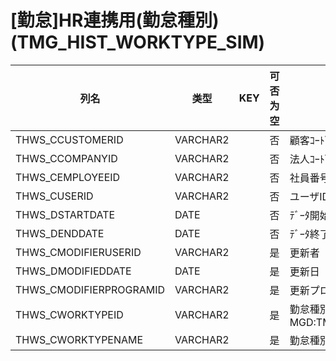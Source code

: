 # [勤怠]HR連携用(勤怠種別)                                             (TMG_HIST_WORKTYPE_SIM)
| 列名   | 类型   | KEY  | 可否为空 | 注释   |
| ---- | ---- | ---- | ---- | ---- |
|THWS_CCUSTOMERID|VARCHAR2||否|顧客ｺｰﾄﾞ                        固定：01                                                       |
|THWS_CCOMPANYID|VARCHAR2||否|法人ｺｰﾄﾞ                                                                                    |
|THWS_CEMPLOYEEID|VARCHAR2||否|社員番号                                                                                      |
|THWS_CUSERID|VARCHAR2||否|ユーザID                                                                                      |
|THWS_DSTARTDATE|DATE||否|ﾃﾞｰﾀ開始日                                                                                   |
|THWS_DENDDATE|DATE||否|ﾃﾞｰﾀ終了日                                                                                   |
|THWS_CMODIFIERUSERID|VARCHAR2||是|更新者                                                                                       |
|THWS_DMODIFIEDDATE|DATE||是|更新日                                                                                       |
|THWS_CMODIFIERPROGRAMID|VARCHAR2||是|更新プログラムID                                                                                 |
|THWS_CWORKTYPEID|VARCHAR2||是|勤怠種別                                                        MGD:TMG_WORKTYPE              |
|THWS_CWORKTYPENAME|VARCHAR2||是|勤怠種別名称                                                                                    |
